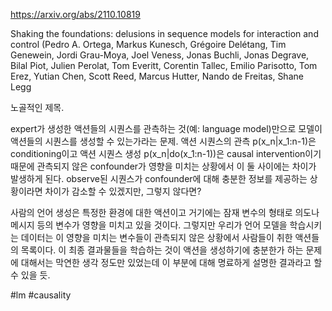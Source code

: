 https://arxiv.org/abs/2110.10819

Shaking the foundations: delusions in sequence models for interaction and control (Pedro A. Ortega, Markus Kunesch, Grégoire Delétang, Tim Genewein, Jordi Grau-Moya, Joel Veness, Jonas Buchli, Jonas Degrave, Bilal Piot, Julien Perolat, Tom Everitt, Corentin Tallec, Emilio Parisotto, Tom Erez, Yutian Chen, Scott Reed, Marcus Hutter, Nando de Freitas, Shane Legg

노골적인 제목.

expert가 생성한 액션들의 시퀀스를 관측하는 것(예: language model)만으로 모델이 액션들의 시퀀스를 생성할 수 있는가라는 문제. 액션 시퀀스의 관측 p(x_n|x_1:n-1)은 conditioning이고 액션 시퀀스 생성 p(x_n|do(x_1:n-1))은 causal intervention이기 때문에 관측되지 않은 confounder가 영향을 미치는 상황에서 이 둘 사이에는 차이가 발생하게 된다. observe된 시퀀스가 confounder에 대해 충분한 정보를 제공하는 상황이라면 차이가 감소할 수 있겠지만, 그렇지 않다면?

사람의 언어 생성은 특정한 환경에 대한 액션이고 거기에는 잠재 변수의 형태로 의도나 메시지 등의 변수가 영향을 미치고 있을 것이다. 그렇지만 우리가 언어 모델을 학습시키는 데이터는 이 영향을 미치는 변수들이 관측되지 않은 상황에서 사람들이 취한 액션들의 목록이다. 이 최종 결과물들을 학습하는 것이 액션을 생성하기에 충분한가 하는 문제에 대해서는 막연한 생각 정도만 있었는데 이 부분에 대해 명료하게 설명한 결과라고 할 수 있을 듯.

#lm #causality 